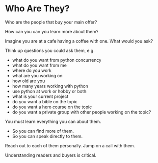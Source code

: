 # Who Are They?

Who are the people that buy your main offer?

How can you can you learn more about them?

Imagine you are at a cafe having a coffee with one. What would you ask?

Think up questions you could ask them, e.g.

* what do you want from python concurrency
* what do you want from me
* where do you work
* what are you working on
* how old are you
* how many years working with python
* use python at work or hobby or both
* what is your current project
* do you want a bible on the topic
* do you want a hero course on the topic
* do you want a private group with other people working on the topic?

You must learn everything you can about them.

* So you can find more of them.
* So you can speak directly to them.

Reach out to each of them personally.
Jump on a call with them.

Understanding readers and buyers is critical.